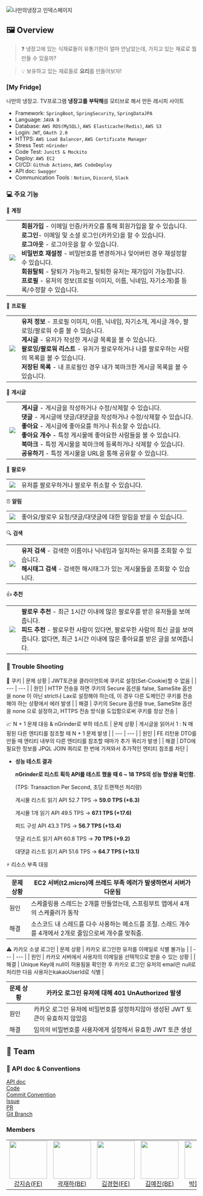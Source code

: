 ![나만의냉장고 인덱스페이지](https://github.com/WonjongYeon/BackEnd/assets/145513973/acb0cd54-2d22-4d1f-a476-e30b41e4efb7)


## 🖼 Overview

> ❓ 냉장고에 있는 식재료들이 유통기한이 얼마 안남았는데, 가지고 있는 재료로 뭘 만들 수 있을까?

>💡 보유하고 있는 재료들로 **요리**를 만들어보자! 

### [My Fridge]

나만의 냉장고.  TV프로그램 **냉장고를** **부탁해**를 모티브로 해서 만든 레시피 사이트


- Framework: `SpringBoot`, `SpringSecurity`, `SpringDataJPA`
- Language: `JAVA 8`
- Database: `AWS RDS(MySQL)`, `AWS Elasticache(Redis)`, `AWS S3`
- Login: `JWT`, `OAuth 2.0`
- HTTPS: `AWS Load Balancer`, `AWS Certificate Manager`
- Stress Test: `nGrinder`
- Code Test: `Junit5 & Mockito`
- Deploy: `AWS EC2`
- CI/CD: `Github Actions`, `AWS CodeDeploy`
- API doc: `Swagger`
- Communication Tools : `Notion`, `Discord`, `Slack`


### 💻 주요 기능


🔑  **계정**
<table>
  <tr>
    <td max-width="500px">
      <img src="https://velog.velcdn.com/images/jiseung/post/3208d91f-0521-406b-9ba4-8555c674cf58/image.png" />
    </td>
    <td>
      <b>회원가입</b> - 이메일 인증/카카오를 통해 회원가입을 할 수 있습니다.<br>
      <b>로그인</b>- 이메일 및 소셜 로그인(카카오)을 할 수 있습니다.<br>
      <b>로그아웃</b> - 로그아웃을 할 수 있습니다.<br>
      <b>비밀번호 재설정</b> - 비밀번호를 변경하거나 잊어버린 경우 재설정할 수 있습니다.<br>
      <b>회원탈퇴</b> - 탈퇴가 가능하고, 탈퇴한 유저는 재가입이 가능합니다.<br>
      <b>프로필</b> - 유저의 정보(프로필 이미지, 이름, 닉네임, 자기소개)를 등록/수정할 수 있습니다.
    </td>
  </tr>
</table>

👤  **프로필**

<table>
  <tr>
    <td max-width="500px" >
      <img src="https://velog.velcdn.com/images/jiseung/post/1f7bfea2-5403-410e-9964-da4752bffc70/image.png" />
    </td>
    <td>
      <b>유저 정보</b> - 프로필 이미지, 이름, 닉네임, 자기소개, 게시글 개수, 팔로잉/팔로워 수를 볼 수 있습니다.<br>
      <b>게시글</b> - 유저가 작성한 게시글 목록을 볼 수 있습니다.<br>
      <b>팔로잉/팔로워 리스트</b> - 유저가 팔로우하거나 나를 팔로우하는 사람의 목록을 볼 수 있습니다.<br>
      <b>저장된 목록</b> - 내 프로필인 경우 내가 북마크한 게시글 목록을 볼 수 있습니다.
    </td>
  </tr>
</table>

📌  **게시글**

<table>
  <tr>
    <td max-width="500px" >
      <img src="https://velog.velcdn.com/images/jiseung/post/ad493aa1-720d-494b-b427-a025ec5e1517/image.png" />
    </td>
    <td>
      <b>게시글</b> - 게시글을 작성하거나 수정/삭제할 수 있습니다.<br>
      <b>댓글</b> - 게시글에 댓글/대댓글을 작성하거나 수정/삭제할 수 있습니다.<br>
      <b>좋아요</b> - 게시글에 좋아요를 하거나 취소할 수 있습니다.<br>
      <b>좋아요 개수</b> - 특정 게시물에 좋아요한 사람들을 볼 수 있습니다.<br>
      <b>북마크</b> - 특정 게시물을 북마크에 등록하거나 삭제할 수 있습니다.<br>
      <b>공유하기</b> - 특정 게시물을 URL을 통해 공유할 수 있습니다.<br>
    </td>
  </tr>
</table>

🤝 **팔로우**

<table>
  <tr>
    <td max-width="500px" >
      <img src="https://velog.velcdn.com/images/jiseung/post/d9773f7a-4015-4fbb-a55b-e45b5c2bad40/image.png" />
    </td>
    <td>유저를 팔로우하거나 팔로우 취소할 수 있습니다.</td>
  </tr>
</table>

⏰  **알림**

<table>
  <tr>
    <td max-width="500px" >
      <img src="https://velog.velcdn.com/images/jiseung/post/9d48bc9a-1887-4d80-bfa5-26a49a7dc6bd/image.png" />
    </td>
    <td>좋아요/팔로우 요청/댓글/대댓글에 대한 알림을 받을 수 있습니다.</td>
  </tr>
</table>

🔍  **검색**

<table>
  <tr>
    <td max-width="500px">
      <img src="https://velog.velcdn.com/images/jiseung/post/8a1cfb6f-9b26-44d0-af92-4fe97744b176/image.png" />
    </td>
    <td>
      <b>유저 검색</b> - 검색한 이름이나 닉네임과 일치하는 유저를 조회할 수 있습니다.<br>
      <b>해시태그 검색</b> - 검색한 해시태그가 있는 게시물들을 조회할 수 있습니다.
    </td>
  </tr>
</table>

👍  **추천**

<table>
  <tr>
    <td max-width="500px">
      <img src="https://velog.velcdn.com/images/jiseung/post/7e007551-b006-4752-8885-76895bb157b3/image.png" />
    </td>
    <td>
      <b>팔로우 추천</b> - 최근 1시간 이내에 많은 팔로우를 받은 유저들을 보여줍니다.<br>
      <b>피드 추천</b> - 팔로우한 사람이 있다면, 팔로우한 사람의 최신 글을 보여줍니다.
    없다면, 최근 1시간 이내에 많은 좋아요를 받은 글을 보여줍니다.
    </td>
  </tr>
</table>

    
### 🔫 Trouble Shooting
🍪 쿠키
| 문제 상황 | JWT토큰을 클라이언트에 쿠키로 설정(Set-Cookie)할 수 없음 |
| --- | --- |
| 원인 | HTTP 전송을 하면 쿠키의 Secure 옵션을 false, SameSite 옵션을 none 이 아닌 strict나 Lax로 설정해야 하는데, 이 경우 다른 도메인간 쿠키를 전송해야 하는 상황에서 에러 발생 |
| 해결 | 쿠키의 Secure 옵션을 true, SameSite 옵션을 none 으로 설정하고, HTTPS 전송 방식을 도입함으로써 쿠키를 정상 전송 |

📈 N + 1 문제 대응 & nGrinder로 부하 테스트
| 문제 상황 | 게시글을 읽어서 1 : N 매핑된 다른 엔티티를 참조할 때 N + 1 문제 발생 |
| --- | --- |
| 원인 | FE 리턴용 DTO를 만들 때 엔티티 내부의 다른 엔티티를 참조할 때마가 추가 쿼리가 발생 |
| 해결 | DTO에 필요한 정보를 JPQL JOIN 쿼리로 한 번에 가져와서 추가적인 엔티티 참조를 차단 |
- **성능 테스트 결과**
    
     **nGrinder로 리스트 획득 API를 테스트 했을 때 6 ~ 18 TPS의 성능 향상을 확인함.**
    
    (TPS: Transaction Per Second, 초당 트랜잭션 처리량)
    
    게시물 리스트 읽기 API  52.7 TPS   -> **59.0 TPS (+6.3)**
    
    게시물 1개 읽기 API       49.5 TPS   -> **67.1 TPS (+17.6)**
    
    피드 구성 API                43.3 TPS   -> **56.7 TPS (+13.4)**
    
    댓글 리스트 읽기 API     60.8 TPS   -> **70 TPS (+9.2)**
    
    대댓글 리스트 읽기 API  51.6 TPS   -> **64.7 TPS (+13.1)**
    
⚡ 리소스 부족 대응

| 문제 상황 | EC2 서버(t2.micro)에 쓰레드 부족 에러가 발생하면서 서버가 다운됨 |
| --- | --- |
| 원인 | 스케줄링용 스레드는 2개를 만들었는데, 스프링부트 앱에서 4개의 스케쥴러가 동작 |
| 해결 | 소스코드 내 스레드를 다수 사용하는 메소드를 조절. 스레드 개수를 4개에서 2개로 줄임으로써 개수를 맞춰줌. |

⚠️ 카카오 소셜 로그인 
| 문제 상황 | 카카오 로그인한 유저를 이메일로 식별 불가능 |
| --- | --- |
| 원인 | 카카오 서버에서 사용자의 이메일을 선택적으로 받을 수 있는 상황 |
| 해결 | Unique Key에 null이 허용됨을 확인한 후 카카오 로그인 유저의 email은 null로 처리한 다음 사용자는kakaoUserId로 식별 |

| 문제 상황 | 카카오 로그인 유저에 대해 401 UnAuthorized  발생 |
| --- | --- |
| 원인 | 카카오 로그인 유저에 비밀번호를 설정하지않아 생성된 JWT 토큰이 유효하지 않았음 |
| 해결 | 임의의 비밀번호를 사용자에게 설정해서 유효한 JWT 토큰 생성 |


## 👋 Team

### 📜 API doc & Conventions
[API doc](https://dev-traces.notion.site/API-666199dae3824b40bf38279a3aefe35f?pvs=4)<br>
[Code](https://www.notion.so/Code-2300a47af82f41d280d5a0b4957962ef)<br>
[Commit Convention](https://www.notion.so/Commit-Convention-48048f6c01ec4fecb08ad09fb4c8274f)<br>
[Issue](https://www.notion.so/Issue-dff43daa80d14af89880593a3eb39851)<br>
[PR](https://www.notion.so/PR-9bfa3b0d54c3410ebdbaa9ef0df292fb)<br>
[Git Branch](https://www.notion.so/Git-Branch-6b8d978afc424d678949954404896de3)

### Members
<table>
  <tr>
  	<td align="center">
      <a href="https://github.com/jiseung-kang">
        <img
          src="https://avatars.githubusercontent.com/jiseung-kang"
          width="100px;"
        /><br />강지승(FE)</a><br />
    </td>
	<td align="center">
      <a href="https://github.com/gwakjaeha"><img
          src="https://avatars.githubusercontent.com/gwakjaeha"
          width="100px;" 
        /><br />곽재하(BE)</a><br />
    </td>
    <td align="center">
      <a href="https://github.com/codeisneverodd">
        <img
          src="https://avatars.githubusercontent.com/codeisneverodd"
          width="100px;"
        /><br />김경현(FE)</a><br />
    </td>
    <td align="center">
      <a href="https://github.com/heyazoo1007">
        <img
          src="https://avatars.githubusercontent.com/heyazoo1007"
          width="100px;"
        /><br />김예진(BE)</a><br />
    </td>
    <td align="center">
      <a href="https://github.com/DongvinPark">
        <img
          src="https://avatars.githubusercontent.com/DongvinPark"
          width="100px;"
        /><br />박동빈(BE)</a><br />
    </td>
  </tr>
</table>
